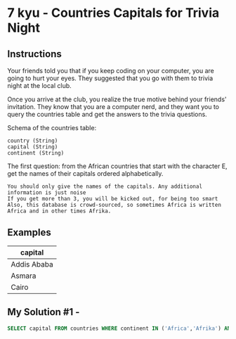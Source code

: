 # 7 kyu - Countries Capitals for Trivia Night
## Instructions
Your friends told you that if you keep coding on your computer, you are going to hurt your eyes. They suggested that you go with them to trivia night at the local club.

Once you arrive at the club, you realize the true motive behind your friends' invitation. They know that you are a computer nerd, and they want you to query the countries table and get the answers to the trivia questions.

Schema of the countries table:

    country (String)
    capital (String)
    continent (String)

The first question: from the African countries that start with the character E, get the names of their capitals ordered alphabetically.

    You should only give the names of the capitals. Any additional information is just noise
    If you get more than 3, you will be kicked out, for being too smart
    Also, this database is crowd-sourced, so sometimes Africa is written Africa and in other times Afrika.

## Examples
| capital     |
|-------------|
| Addis Ababa |
| Asmara      |
| Cairo       |

## My Solution #1 - 
```sql
SELECT capital FROM countries WHERE continent IN ('Africa','Afrika') AND country LIKE 'E%' ORDER BY capital ASC LIMIT 3;
```